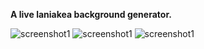 **A live laniakea background generator.**

![screenshot1](https://github.com/visnudeva/lanikea/blob/main/Laniakea.png?raw=true)
![screenshot1](https://github.com/visnudeva/lanikea/blob/main/Laniakea(1).png?raw=true)
![screenshot1](https://github.com/visnudeva/lanikea/blob/main/Laniakea(2).png?raw=true)
